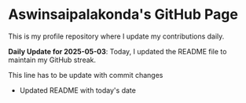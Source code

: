 # Aswinsaipalakonda's GitHub Page

This is my profile repository where I update my contributions daily.

**Daily Update for 2025-05-03**: Today, I updated the README file to maintain my GitHub streak.

This line has to be update with commit changes 
 - Updated README with today's date
